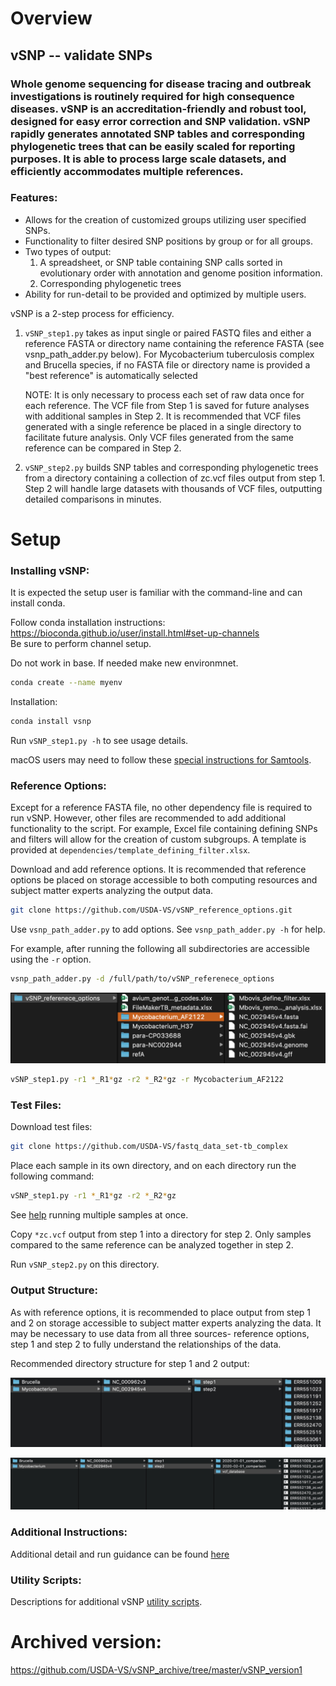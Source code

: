 # Overview

## vSNP -- validate SNPs

### Whole genome sequencing for disease tracing and outbreak investigations is routinely required for high consequence diseases.  vSNP is an accreditation-friendly and robust tool, designed for easy error correction and SNP validation. vSNP rapidly generates annotated SNP tables and corresponding  phylogenetic trees that can be easily scaled for reporting purposes.   It is able to process large scale datasets, and efficiently accommodates multiple references.

### Features:

* Allows for the creation of customized groups utilizing user specified SNPs.
* Functionality to filter desired SNP positions by group or for all groups.
* Two types of output:
  1. A spreadsheet, or SNP table containing SNP calls sorted in evolutionary order with annotation and genome position information.
  2. Corresponding phylogenetic trees
* Ability for run-detail to be provided and optimized by multiple users.


vSNP is a 2-step process for efficiency.

1. `vSNP_step1.py` takes as input single or paired FASTQ files and either a reference FASTA or directory name containing the reference FASTA (see vsnp_path_adder.py below). For Mycobacterium tuberculosis complex and Brucella species, if no FASTA file or directory name is provided a "best reference" is automatically selected


   NOTE: It is only necessary to process each set of raw data once for each reference.  The VCF file from Step 1 is saved for future analyses with additional samples in Step 2.  It is recommended that VCF files generated with a single reference be placed in a single directory to facilitate future analysis. Only VCF files generated from the same reference can be compared in Step 2.
2. `vSNP_step2.py` builds SNP tables and corresponding phylogenetic trees from a directory containing a collection of zc.vcf files output from step 1. Step 2 will handle large datasets with thousands of VCF files, outputting detailed comparisons in minutes.


# Setup

### Installing vSNP:

It is expected the setup user is familiar with the command-line and can install conda.

Follow conda installation instructions:<br>
https://bioconda.github.io/user/install.html#set-up-channels<br>
Be sure to perform channel setup.<br>


Do not work in base.  If needed make new environmnet.

```bash
conda create --name myenv
```

Installation:

```bash
conda install vsnp
```

Run `vSNP_step1.py -h` to see usage details.

macOS users may need to follow these [special instructions for Samtools](./docs/macOS_special_instructions.md).

### Reference Options:

Except for a reference FASTA file, no other dependency file is required to run vSNP.  However, other files are recommended to add additional functionality to the script. For example, Excel file containing defining SNPs and filters will allow for the creation of custom subgroups.  A template is provided at `dependencies/template_defining_filter.xlsx`.

Download and add reference options. It is recommended that reference options be placed on storage accessible to both computing resources and subject matter experts analyzing the output data.

```bash
git clone https://github.com/USDA-VS/vSNP_reference_options.git
```

Use `vsnp_path_adder.py` to add options.  See `vsnp_path_adder.py -h` for help.

For example, after running the following all subdirectories are accessible using the `-r` option.  

```bash
vsnp_path_adder.py -d /full/path/to/vSNP_referenece_options
```

![](./dependencies/directory_screen_shot.png)


```bash
vSNP_step1.py -r1 *_R1*gz -r2 *_R2*gz -r Mycobacterium_AF2122
```

### Test Files:

Download test files:

```bash
git clone https://github.com/USDA-VS/fastq_data_set-tb_complex
```

Place each sample in its own directory, and on each directory run the following command:

```bash
vSNP_step1.py -r1 *_R1*gz -r2 *_R2*gz
```

See [help](./docs/run_guidance.md) running multiple samples at once.

Copy `*zc.vcf` output from step 1 into a directory for step 2. Only samples compared to the same reference can be analyzed together in step 2.<br>

Run `vSNP_step2.py` on this directory.

### Output Structure:

As with reference options, it is recommended to place output from step 1 and 2 on storage accessible to subject matter experts analyzing the data.  It may be necessary to use data from all three sources- reference options, step 1 and step 2 to fully understand the relationships of the data.

Recommended directory structure for step 1 and 2 output:

![](./dependencies/step1_screenshot.png)

![](./dependencies/step2_screenshot.png)

### Additional Instructions:
Additional detail and run guidance can be found [here](./docs/detailed_usage.md)

### Utility Scripts:

Descriptions for additional vSNP [utility scripts](./docs/utilities.md).

# Archived version:
https://github.com/USDA-VS/vSNP_archive/tree/master/vSNP_version1